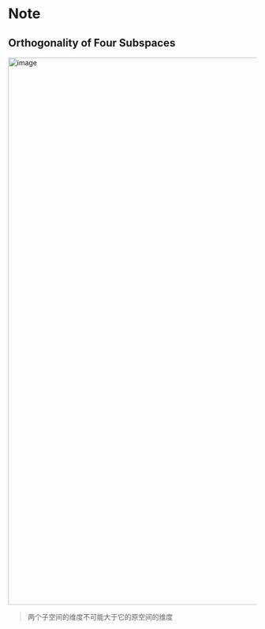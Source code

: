 # Note

## Orthogonality of Four Subspaces

<img width="1111" alt="image" src="https://github.com/wscstrive/MATH/assets/101634608/124deda9-b417-4891-9095-f78583b67d1c">

> 两个子空间的维度不可能大于它的原空间的维度
